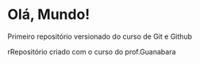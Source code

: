 # Olá, Mundo!
 Primeiro repositório versionado do curso de Git e Github
 
 rRepositório criado com o curso do prof.Guanabara 


